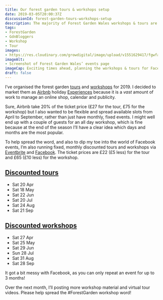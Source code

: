 ```yaml
---
title: Our forest garden tours & workshops setup
date: 2019-03-05T20:00:37Z
discussionId: forest-garden-tours-workshops-setup
description: The majority of Forest Garden Wales workshops & tours are on Airbnb, with monthly discount slots on Facebook/Eventbrite.
tags: 
- ForestGarden
- GdnBloggers
- Workshop
- Tour
images: 
- https://res.cloudinary.com/growdigital/image/upload/v1551629417/fgwfacebook-190303.png
imageAlt: 
- Screenshot of Forest Garden Wales’ events page
imageCap: Exciting times ahead, planning the workshops & tours for Facebook
draft: false
---
```


I’ve organised the forest garden [tours](/tour/) and [workshops](/workshop/) for 2019. I decided to market them as [Airbnb](https://www.airbnb.co.uk/) holiday [Experiences](https://www.airbnb.co.uk/s/Ceredigion/experiences?query=Ceredigion&place_id=ChIJcYOiuisEb0gR1zA-l2ZepU0&refinement_paths%5B%5D=%2Fexperiences) because it is a _vast_ amount of work to manage an online shop, calendar and publicity.

Sure, Airbnb take 20% of the ticket price (£27 for the tour, £75 for the workshop) but I also wanted to be flexible and spread available slots from April to September, rather than just have monthly, fixed events. I might well end up with a couple of guests for an all day workshop, which is fine because at the end of the season I’ll have a clear idea which days and months are the most popular.

To help spread the word, and also to dip my toe into the world of Facebook events, I’m also running fixed, monthly discounted tours and workshops via [Eventbrite](https://www.eventbrite.co.uk/o/jake-rayson-17248421654) and [Facebook](https://www.facebook.com/pg/forestgardenwales/events/). The ticket prices are £22 (£5 less) for the tour and £65 (£10 less) for the workshop.

## [Discounted tours](https://www.eventbrite.co.uk/o/jake-rayson-17248421654)

* Sat 20 Apr
* Sat 18 May
* Sat 22 Jun
* Sat 20 Jul
* Sat 24 Aug
* Sat 21 Sep

## [Discounted workshops](https://www.eventbrite.co.uk/o/jake-rayson-17248421654)

* Sat 27 Apr
* Sat 25 May
* Sat 29 Jun
* Sun 28 Jul
* Sat 31 Aug
* Sat 28 Sep

It got a bit messy with Facebook, as you can only repeat an event for up to 3 months!

Over the next month, I’ll posting more workshop material and virtual tour videos. Please help spread the #ForestGarden workshop word!
